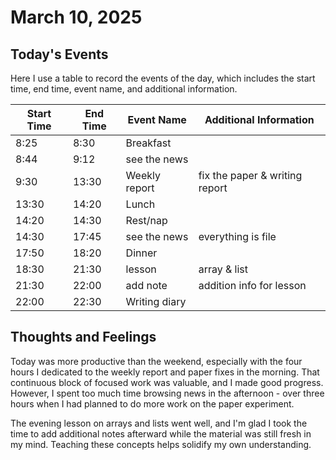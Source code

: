 # March 10, 2025

## Today's Events

Here I use a table to record the events of the day, which includes the start time, end time, event name, and additional information.

| Start Time | End Time | Event Name    | Additional Information         |
| ---------- | -------- | ------------- | ------------------------------ |
| 8:25       | 8:30     | Breakfast     |                                |
| 8:44       | 9:12     | see the news  |                                |
| 9:30       | 13:30    | Weekly report | fix the paper & writing report |
| 13:30      | 14:20    | Lunch         |                                |
| 14:20      | 14:30    | Rest/nap      |                                |
| 14:30      | 17:45    | see the news  | everything is file             |
| 17:50      | 18:20    | Dinner        |                                |
| 18:30      | 21:30    | lesson        | array & list                   |
| 21:30      | 22:00    | add note      | addition info for lesson       |
| 22:00      | 22:30    | Writing diary |                                |

## Thoughts and Feelings

Today was more productive than the weekend, especially with the four hours I dedicated to the weekly report and paper fixes in the morning. That continuous block of focused work was valuable, and I made good progress. However, I spent too much time browsing news in the afternoon - over three hours when I had planned to do more work on the paper experiment.

The evening lesson on arrays and lists went well, and I'm glad I took the time to add additional notes afterward while the material was still fresh in my mind. Teaching these concepts helps solidify my own understanding.

